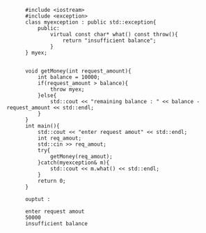           #include <iostream>
          #include <exception>
          class myexception : public std::exception{
              public:
                  virtual const char* what() const throw(){
                      return "insufficient balance";
                  }
          } myex;


          void getMoney(int request_amount){
              int balance = 10000;
              if(request_amount > balance){
                  throw myex;
              }else{
                  std::cout << "remaining balance : " << balance - request_amount << std::endl;
              }
          }
          int main(){
              std::cout << "enter request amout" << std::endl;
              int req_amout;
              std::cin >> req_amout;
              try{
                  getMoney(req_amout);
              }catch(myexception& m){
                  std::cout << m.what() << std::endl;
              }
              return 0;
          }

          ouptut :

          enter request amout
          50000
          insufficient balance
